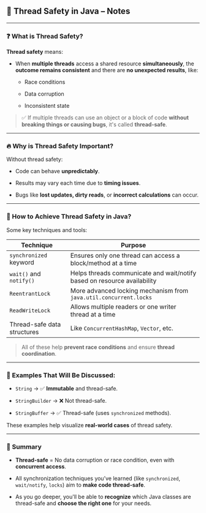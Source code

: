 
## 🧵 Thread Safety in Java – Notes

---

### ❓ What is Thread Safety?

**Thread safety** means:

- When **multiple threads** access a shared resource **simultaneously**, the **outcome remains consistent** and there are **no unexpected results**, like:
    
    - Race conditions
        
    - Data corruption
        
    - Inconsistent state
        

> ✅ If multiple threads can use an object or a block of code **without breaking things or causing bugs**, it's called **thread-safe**.

---

### 🔥 Why is Thread Safety Important?

Without thread safety:

- Code can behave **unpredictably**.
    
- Results may vary each time due to **timing issues**.
    
- Bugs like **lost updates, dirty reads**, or **incorrect calculations** can occur.
    

---

### 🧰 How to Achieve Thread Safety in Java?

Some key techniques and tools:

|Technique|Purpose|
|---|---|
|`synchronized` keyword|Ensures only one thread can access a block/method at a time|
|`wait()` and `notify()`|Helps threads communicate and wait/notify based on resource availability|
|`ReentrantLock`|More advanced locking mechanism from `java.util.concurrent.locks`|
|`ReadWriteLock`|Allows multiple readers or one writer thread at a time|
|Thread-safe data structures|Like `ConcurrentHashMap`, `Vector`, etc.|

> All of these help **prevent race conditions** and ensure **thread coordination**.

---

### 🧵 Examples That Will Be Discussed:

- `String` → ✅ **Immutable** and thread-safe.
    
- `StringBuilder` → ❌ Not thread-safe.
    
- `StringBuffer` → ✅ Thread-safe (uses `synchronized` methods).
    

These examples help visualize **real-world cases** of thread safety.

---

### 🔄 Summary

- **Thread-safe** = No data corruption or race condition, even with **concurrent access**.
    
- All synchronization techniques you’ve learned (like `synchronized`, `wait/notify`, `locks`) aim to **make code thread-safe**.
    
- As you go deeper, you'll be able to **recognize** which Java classes are thread-safe and **choose the right one** for your needs.
    
